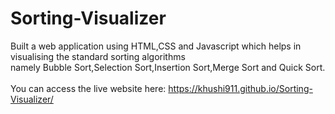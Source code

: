 # Sorting-Visualizer
Built a web application using HTML,CSS and Javascript which helps in visualising the standard sorting algorithms<br>
namely Bubble Sort,Selection Sort,Insertion Sort,Merge Sort and Quick Sort.<br><br>
You can access the live website here:   https://khushi911.github.io/Sorting-Visualizer/
